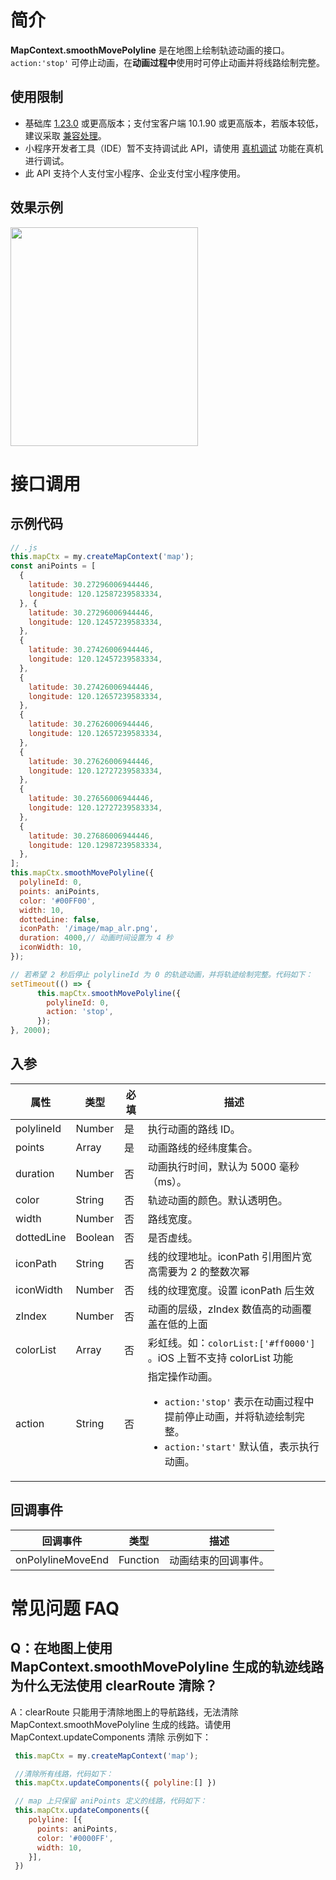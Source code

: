 # 简介

**MapContext.smoothMovePolyline** 是在地图上绘制轨迹动画的接口。`action:'stop'` 可停止动画，在**动画过程中**使用时可停止动画并将线路绘制完整。

## 使用限制
- 基础库 [1.23.0](https://opendocs.alipay.com/mini/framework/lib) 或更高版本；支付宝客户端 10.1.90 或更高版本，若版本较低，建议采取 [兼容处理](https://opendocs.alipay.com/mini/framework/compatibility)。
- 小程序开发者工具（IDE）暂不支持调试此 API，请使用 [真机调试](https://opendocs.alipay.com/mini/ide/remote-debug) 功能在真机进行调试。
- 此 API 支持个人支付宝小程序、企业支付宝小程序使用。

## 效果示例

  <image mode="scaleToFill" src="https://gw.alicdn.com/imgextra/i2/O1CN01LHEzcu20VdowedOub_!!6000000006855-1-tps-888-990.gif" style="width:300px; height: 350px;" />
  

# 接口调用

## 示例代码

```javascript
// .js
this.mapCtx = my.createMapContext('map');
const aniPoints = [
  {
    latitude: 30.27296006944446,
    longitude: 120.12587239583334,
  }, {
    latitude: 30.27296006944446,
    longitude: 120.12457239583334,
  },
  {
    latitude: 30.27426006944446,
    longitude: 120.12457239583334,
  },
  {
    latitude: 30.27426006944446,
    longitude: 120.12657239583334,
  },
  {
    latitude: 30.27626006944446,
    longitude: 120.12657239583334,
  },
  {
    latitude: 30.27626006944446,
    longitude: 120.12727239583334,
  },
  {
    latitude: 30.27656006944446,
    longitude: 120.12727239583334,
  },
  {
    latitude: 30.27686006944446,
    longitude: 120.12987239583334,
  },
];
this.mapCtx.smoothMovePolyline({
  polylineId: 0,
  points: aniPoints,
  color: '#00FF00',
  width: 10,
  dottedLine: false,
  iconPath: '/image/map_alr.png',
  duration: 4000,// 动画时间设置为 4 秒
  iconWidth: 10,
});

// 若希望 2 秒后停止 polylineId 为 0 的轨迹动画，并将轨迹绘制完整。代码如下：
setTimeout(() => {
      this.mapCtx.smoothMovePolyline({
        polylineId: 0,
        action: 'stop',
      });
}, 2000);

```

## 入参

| **属性** | **类型** | **必填** | **描述** |
| --- | --- | --- | --- |
| polylineId | Number | 是 | 执行动画的路线 ID。 |
| points | Array | 是 | 动画路线的经纬度集合。 |
| duration | Number | 否 | 动画执行时间，默认为 5000 毫秒（ms）。 |
| color | String | 否 | 轨迹动画的颜色。默认透明色。 |
| width | Number | 否 | 路线宽度。 |
| dottedLine | Boolean | 否 | 是否虚线。 |
| iconPath | String | 否 | 线的纹理地址。iconPath 引用图片宽高需要为 2 的整数次幂 |
| iconWidth | Number | 否 | 线的纹理宽度。设置 iconPath 后生效 |
| zIndex | Number | 否 | 动画的层级，zIndex 数值高的动画覆盖在低的上面 |
| colorList | Array | 否 | 彩虹线。如：`colorList:['#ff0000']` 。iOS 上暂不支持 colorList 功能|
| action | String | 否 | 指定操作动画。<ul><li>`action:'stop'` 表示在动画过程中提前停止动画，并将轨迹绘制完整。</li><li>`action:'start'` 默认值，表示执行动画。</li></ul> |

## 回调事件

| **回调事件**      | **类型** | **描述**             |
| ----------------- | -------- | -------------------- |
| onPolylineMoveEnd | Function | 动画结束的回调事件。 |


# 常见问题 FAQ

## Q：在地图上使用 MapContext.smoothMovePolyline 生成的轨迹线路为什么无法使用 clearRoute 清除？

A：clearRoute 只能用于清除地图上的导航路线，无法清除 MapContext.smoothMovePolyline 生成的线路。请使用 MapContext.updateComponents 清除 示例如下：
```javascript
 this.mapCtx = my.createMapContext('map');

 //清除所有线路，代码如下：
 this.mapCtx.updateComponents({ polyline:[] }) 

 // map 上只保留 aniPoints 定义的线路，代码如下：
 this.mapCtx.updateComponents({
    polyline: [{
      points: aniPoints,
      color: '#0000FF',
      width: 10,
    }],
 })

```
